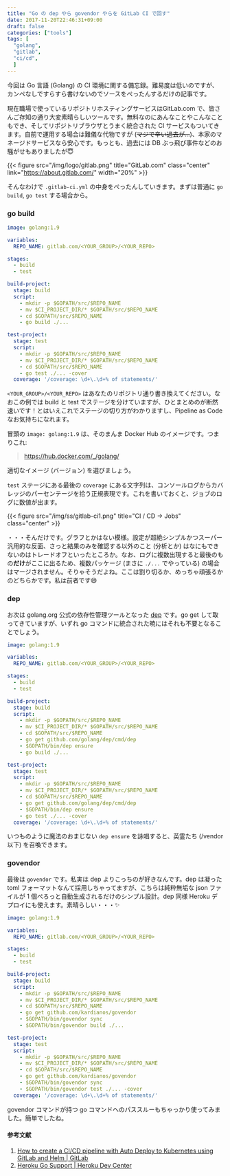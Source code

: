 ```yaml
---
title: "Go の dep やら govendor やらを GitLab CI で回す"
date: 2017-11-20T22:46:31+09:00
draft: false
categories: ["tools"]
tags: [
  "golang",
  "gitlab",
  "ci/cd",
  ]
---
```


今回は Go 言語 (Golang) の CI 環境に関する備忘録。難易度は低いのですが、カンペなしですらすら書けないのでソースをぺったんするだけの記事です。

現在職場で使っているリポジトリホスティングサービスはGitLab.com で、皆さんご存知の通り大変素晴らしいツールです。無料なのにあんなことやこんなこともでき、そしてリポジトリブラウザとうまく統合された CI サービスもついてきます。自前で運用する場合は難儀な代物ですが (~~マジで辛い過去が...~~)、本家のマネージドサービスなら安心です。もっとも、過去には DB ぶっ飛び事件などのお騒がせもありましたが:innocent:

{{< figure src="/img/logo/gitlab.png" title="GitLab.com" class="center" link="https://about.gitlab.com/" width="20%" >}}

そんなわけで `.gitlab-ci.yml` の中身をぺったんしていきます。まずは普通に `go build`, `go test` する場合から。

### go build

```yml
image: golang:1.9

variables:
  REPO_NAME: gitlab.com/<YOUR_GROUP>/<YOUR_REPO>

stages:
  - build
  - test

build-project:
  stage: build
  script:
    - mkdir -p $GOPATH/src/$REPO_NAME
    - mv $CI_PROJECT_DIR/* $GOPATH/src/$REPO_NAME
    - cd $GOPATH/src/$REPO_NAME
    - go build ./...

test-project:
  stage: test
  script:
    - mkdir -p $GOPATH/src/$REPO_NAME
    - mv $CI_PROJECT_DIR/* $GOPATH/src/$REPO_NAME
    - cd $GOPATH/src/$REPO_NAME
    - go test ./... -cover
  coverage: '/coverage: \d+\.\d+% of statements/'
```

`<YOUR_GROUP>/<YOUR_REPO>` はあなたのリポジトリ通り書き換えてください。なおこの例では build と test でステージを分けていますが、ひとまとめのが断然速いです！とはいえこれでステージの切り方がわかりますし、Pipeline as Code なお気持ちになれます。

冒頭の `image: golang:1.9` は、そのまんま Docker Hub のイメージです。つまりこれ:

> https://hub.docker.com/_/golang/

適切なイメージ (バージョン) を選びましょう。

`test` ステージにある最後の `coverage` にある文字列は、コンソールログからカバレッジのパーセンテージを拾う正規表現です。これを書いておくと、ジョブのログに数値が出ます。

{{< figure src="/img/ss/gitlab-ci1.png" title="CI / CD -> Jobs" class="center" >}}

・・・そんだけです。グラフとかはない模様。設定が超絶シンプルかつスーパー汎用的な反面、さっと結果のみを確認する以外のこと (分析とか) はなにもできないのはトレードオフといったところか。なお、ログに複数出現すると最後のもの**だけ**がここに出るため、複数パッケージ (まさに `./...` でやっている) の場合はマージされません。そりゃそうだよね。ここは割り切るか、めっちゃ頑張るかのどちらかです。私は前者です😄

### dep

お次は golang.org 公式の依存性管理ツールとなった [dep](https://github.com/golang/dep) です。go get して取ってきていますが、いずれ go コマンドに統合された暁にはそれも不要となることでしょう。

```yml
image: golang:1.9

variables:
  REPO_NAME: gitlab.com/<YOUR_GROUP>/<YOUR_REPO>

stages:
  - build
  - test

build-project:
  stage: build
  script:
    - mkdir -p $GOPATH/src/$REPO_NAME
    - mv $CI_PROJECT_DIR/* $GOPATH/src/$REPO_NAME
    - cd $GOPATH/src/$REPO_NAME
    - go get github.com/golang/dep/cmd/dep
    - $GOPATH/bin/dep ensure
    - go build ./...

test-project:
  stage: test
  script:
    - mkdir -p $GOPATH/src/$REPO_NAME
    - mv $CI_PROJECT_DIR/* $GOPATH/src/$REPO_NAME
    - cd $GOPATH/src/$REPO_NAME
    - go get github.com/golang/dep/cmd/dep
    - $GOPATH/bin/dep ensure
    - go test ./... -cover
  coverage: '/coverage: \d+\.\d+% of statements/'
```

いつものように魔法のおまじない `dep ensure` を詠唱すると、英霊たち (/vendor 以下) を召喚できます。

### govendor

最後は `govendor` です。私実は dep よりこっちのが好きなんです。dep は凝った toml フォーマットなんて採用しちゃってますが、こちらは純粋無垢な json ファイルが 1 個ぺろっと自動生成されるだけのシンプル設計。dep 同様 Heroku デプロイにも使えます。素晴らしい・・・✨

```yml
image: golang:1.9

variables:
  REPO_NAME: gitlab.com/<YOUR_GROUP>/<YOUR_REPO>

stages:
  - build
  - test

build-project:
  stage: build
  script:
    - mkdir -p $GOPATH/src/$REPO_NAME
    - mv $CI_PROJECT_DIR/* $GOPATH/src/$REPO_NAME
    - cd $GOPATH/src/$REPO_NAME
    - go get github.com/kardianos/govendor
    - $GOPATH/bin/govendor sync
    - $GOPATH/bin/govendor build ./...

test-project:
  stage: test
  script:
    - mkdir -p $GOPATH/src/$REPO_NAME
    - mv $CI_PROJECT_DIR/* $GOPATH/src/$REPO_NAME
    - cd $GOPATH/src/$REPO_NAME
    - go get github.com/kardianos/govendor
    - $GOPATH/bin/govendor sync
    - $GOPATH/bin/govendor test ./... -cover
  coverage: '/coverage: \d+\.\d+% of statements/'
```

govendor コマンドが持つ go コマンドへのパススルーもちゃっかり使ってみました。簡単でしたね。

#### 参考文献

1. [How to create a CI/CD pipeline with Auto Deploy to Kubernetes using GitLab and Helm | GitLab](https://about.gitlab.com/2017/09/21/how-to-create-ci-cd-pipeline-with-autodeploy-to-kubernetes-using-gitlab-and-helm/)
2. [Heroku Go Support | Heroku Dev Center](https://devcenter.heroku.com/articles/go-support)